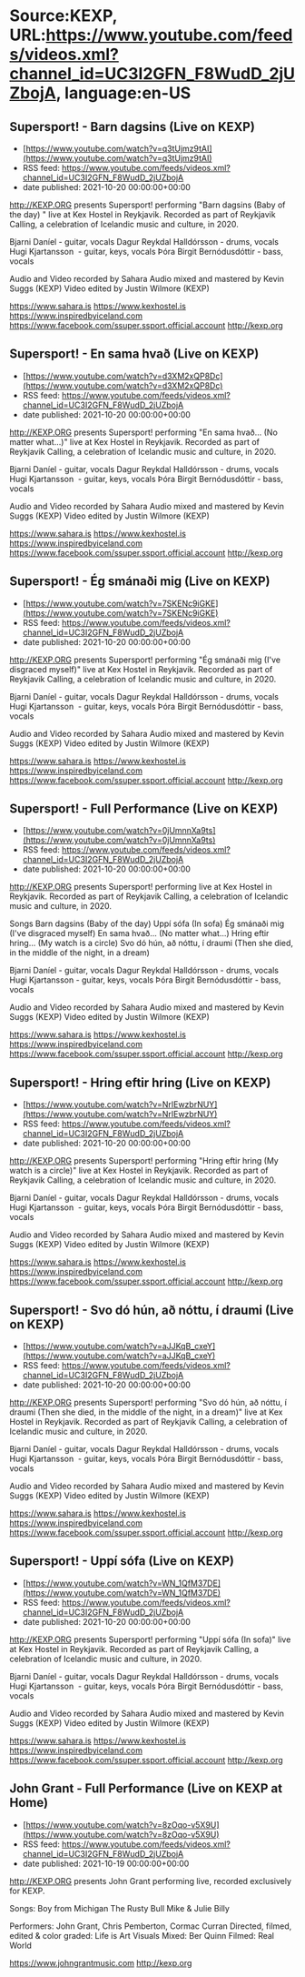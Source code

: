# Source:KEXP, URL:https://www.youtube.com/feeds/videos.xml?channel_id=UC3I2GFN_F8WudD_2jUZbojA, language:en-US

## Supersport! - Barn dagsins (Live on KEXP)
 - [https://www.youtube.com/watch?v=q3tUjmz9tAI](https://www.youtube.com/watch?v=q3tUjmz9tAI)
 - RSS feed: https://www.youtube.com/feeds/videos.xml?channel_id=UC3I2GFN_F8WudD_2jUZbojA
 - date published: 2021-10-20 00:00:00+00:00

http://KEXP.ORG presents Supersport! performing "Barn dagsins (Baby of the day)
" live at Kex Hostel in Reykjavik. Recorded as part of Reykjavik Calling, a celebration of Icelandic music and culture, in 2020.



Bjarni Daníel - guitar, vocals
Dagur Reykdal Halldórsson - drums, vocals
Hugi Kjartansson  - guitar, keys, vocals
Þóra Birgit Bernódusdóttir - bass, vocals


Audio and Video recorded by Sahara
Audio mixed and mastered by Kevin Suggs (KEXP)
Video edited by Justin Wilmore (KEXP)


https://www.sahara.is
https://www.kexhostel.is
https://www.inspiredbyiceland.com
https://www.facebook.com/ssuper.ssport.official.account
http://kexp.org

## Supersport! - En sama hvað (Live on KEXP)
 - [https://www.youtube.com/watch?v=d3XM2xQP8Dc](https://www.youtube.com/watch?v=d3XM2xQP8Dc)
 - RSS feed: https://www.youtube.com/feeds/videos.xml?channel_id=UC3I2GFN_F8WudD_2jUZbojA
 - date published: 2021-10-20 00:00:00+00:00

http://KEXP.ORG presents Supersport! performing "En sama hvað... (No matter what...)" live at Kex Hostel in Reykjavik. Recorded as part of Reykjavik Calling, a celebration of Icelandic music and culture, in 2020.

Bjarni Daníel - guitar, vocals
Dagur Reykdal Halldórsson - drums, vocals
Hugi Kjartansson  - guitar, keys, vocals
Þóra Birgit Bernódusdóttir - bass, vocals

Audio and Video recorded by Sahara
Audio mixed and mastered by Kevin Suggs (KEXP)
Video edited by Justin Wilmore (KEXP)

https://www.sahara.is
https://www.kexhostel.is
https://www.inspiredbyiceland.com
https://www.facebook.com/ssuper.ssport.official.account
http://kexp.org

## Supersport! - Ég smánaði mig (Live on KEXP)
 - [https://www.youtube.com/watch?v=7SKENc9iGKE](https://www.youtube.com/watch?v=7SKENc9iGKE)
 - RSS feed: https://www.youtube.com/feeds/videos.xml?channel_id=UC3I2GFN_F8WudD_2jUZbojA
 - date published: 2021-10-20 00:00:00+00:00

http://KEXP.ORG presents Supersport! performing "Ég smánaði mig (I've disgraced myself)" live at Kex Hostel in Reykjavik. Recorded as part of Reykjavik Calling, a celebration of Icelandic music and culture, in 2020.

Bjarni Daníel - guitar, vocals
Dagur Reykdal Halldórsson - drums, vocals
Hugi Kjartansson  - guitar, keys, vocals
Þóra Birgit Bernódusdóttir - bass, vocals

Audio and Video recorded by Sahara
Audio mixed and mastered by Kevin Suggs (KEXP)
Video edited by Justin Wilmore (KEXP)

https://www.sahara.is
https://www.kexhostel.is
https://www.inspiredbyiceland.com
https://www.facebook.com/ssuper.ssport.official.account
http://kexp.org

## Supersport! - Full Performance (Live on KEXP)
 - [https://www.youtube.com/watch?v=0jUmnnXa9ts](https://www.youtube.com/watch?v=0jUmnnXa9ts)
 - RSS feed: https://www.youtube.com/feeds/videos.xml?channel_id=UC3I2GFN_F8WudD_2jUZbojA
 - date published: 2021-10-20 00:00:00+00:00

http://KEXP.ORG presents Supersport! performing live at Kex Hostel in Reykjavik. Recorded as part of Reykjavik Calling, a celebration of Icelandic music and culture, in 2020.

Songs
Barn dagsins (Baby of the day)
Uppí sófa (In sofa)
Ég smánaði mig (I've disgraced myself)
En sama hvað... (No matter what...)
Hring eftir hring... (My watch is a circle)
Svo dó hún, að nóttu, í draumi (Then she died, in the middle of the night, in a dream)

Bjarni Daníel - guitar, vocals
Dagur Reykdal Halldórsson - drums, vocals
Hugi Kjartansson  - guitar, keys, vocals
Þóra Birgit Bernódusdóttir - bass, vocals

Audio and Video recorded by Sahara
Audio mixed and mastered by Kevin Suggs (KEXP)
Video edited by Justin Wilmore (KEXP)

https://www.sahara.is
https://www.kexhostel.is
https://www.inspiredbyiceland.com
https://www.facebook.com/ssuper.ssport.official.account
http://kexp.org

## Supersport! - Hring eftir hring (Live on KEXP)
 - [https://www.youtube.com/watch?v=NrIEwzbrNUY](https://www.youtube.com/watch?v=NrIEwzbrNUY)
 - RSS feed: https://www.youtube.com/feeds/videos.xml?channel_id=UC3I2GFN_F8WudD_2jUZbojA
 - date published: 2021-10-20 00:00:00+00:00

http://KEXP.ORG presents Supersport! performing "Hring eftir hring (My watch is a circle)" live at Kex Hostel in Reykjavik. Recorded as part of Reykjavik Calling, a celebration of Icelandic music and culture, in 2020.

Bjarni Daníel - guitar, vocals
Dagur Reykdal Halldórsson - drums, vocals
Hugi Kjartansson  - guitar, keys, vocals
Þóra Birgit Bernódusdóttir - bass, vocals

Audio and Video recorded by Sahara
Audio mixed and mastered by Kevin Suggs (KEXP)
Video edited by Justin Wilmore (KEXP)

https://www.sahara.is
https://www.kexhostel.is
https://www.inspiredbyiceland.com
https://www.facebook.com/ssuper.ssport.official.account
http://kexp.org

## Supersport! - Svo dó hún, að nóttu, í draumi (Live on KEXP)
 - [https://www.youtube.com/watch?v=aJJKqB_cxeY](https://www.youtube.com/watch?v=aJJKqB_cxeY)
 - RSS feed: https://www.youtube.com/feeds/videos.xml?channel_id=UC3I2GFN_F8WudD_2jUZbojA
 - date published: 2021-10-20 00:00:00+00:00

http://KEXP.ORG presents Supersport! performing "Svo dó hún, að nóttu, í draumi (Then she died, in the middle of the night, in a dream)" live at Kex Hostel in Reykjavik. Recorded as part of Reykjavik Calling, a celebration of Icelandic music and culture, in 2020.

Bjarni Daníel - guitar, vocals
Dagur Reykdal Halldórsson - drums, vocals
Hugi Kjartansson  - guitar, keys, vocals
Þóra Birgit Bernódusdóttir - bass, vocals

Audio and Video recorded by Sahara
Audio mixed and mastered by Kevin Suggs (KEXP)
Video edited by Justin Wilmore (KEXP)

https://www.sahara.is
https://www.kexhostel.is
https://www.inspiredbyiceland.com
https://www.facebook.com/ssuper.ssport.official.account
http://kexp.org

## Supersport! - Uppí sófa (Live on KEXP)
 - [https://www.youtube.com/watch?v=WN_1QfM37DE](https://www.youtube.com/watch?v=WN_1QfM37DE)
 - RSS feed: https://www.youtube.com/feeds/videos.xml?channel_id=UC3I2GFN_F8WudD_2jUZbojA
 - date published: 2021-10-20 00:00:00+00:00

http://KEXP.ORG presents Supersport! performing "Uppí sófa (In sofa)" live at Kex Hostel in Reykjavik. Recorded as part of Reykjavik Calling, a celebration of Icelandic music and culture, in 2020.

Bjarni Daníel - guitar, vocals
Dagur Reykdal Halldórsson - drums, vocals
Hugi Kjartansson  - guitar, keys, vocals
Þóra Birgit Bernódusdóttir - bass, vocals

Audio and Video recorded by Sahara
Audio mixed and mastered by Kevin Suggs (KEXP)
Video edited by Justin Wilmore (KEXP)

https://www.sahara.is
https://www.kexhostel.is
https://www.inspiredbyiceland.com
https://www.facebook.com/ssuper.ssport.official.account
http://kexp.org

## John Grant - Full Performance (Live on KEXP at Home)
 - [https://www.youtube.com/watch?v=8zOqo-v5X9U](https://www.youtube.com/watch?v=8zOqo-v5X9U)
 - RSS feed: https://www.youtube.com/feeds/videos.xml?channel_id=UC3I2GFN_F8WudD_2jUZbojA
 - date published: 2021-10-19 00:00:00+00:00

http://KEXP.ORG presents John Grant performing live, recorded exclusively for KEXP.

Songs:
Boy from Michigan
The Rusty Bull
Mike & Julie
Billy

Performers: John Grant, Chris Pemberton, Cormac Curran
Directed, filmed, edited & color graded: Life is Art Visuals
Mixed: Ber Quinn
Filmed: Real World

https://www.johngrantmusic.com
http://kexp.org

